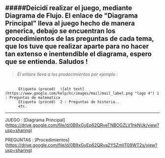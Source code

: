 #####Deicidí realizar el juego, mediante Diagrama de Flujo. El enlace de "Diagrama Principal" lleva al juego hecho de manera generica, debajo se encuentran los procedimientos de las preguntas de cada tema, que los tuve que realizar aparte para no hacer tan extenso e inentendible el diagrama, espero que se entienda. Saludos !
---
> ###### El enlace lleva a los prodecimientos por ejemplo :
          Etiqueta (proced)  ![alt text] (https://www.google.com/help/hc/images/mail/mail_label.png "logo 4") 1 : Preguntas de matematica
          Etiqueta (proced)  2 : Preguntas de historia..
          etc.
---

JUEGO :  [Diagrama Principal] (https://drive.google.com/file/d/0B9xGyEp62QRveTNBOGZLV1hkNUk/view?usp=sharing)

PREGUNTAS : [Procedimientos] (https://drive.google.com/file/d/0B9xGyEp62QRva2Y5ZmllT09WT2s/view?usp=sharing)


